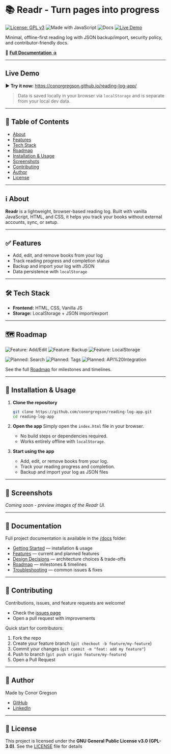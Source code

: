 # 📚 Readr - Turn pages into progress

[![License: GPL v3](https://img.shields.io/badge/License-GPLv3-008080.svg)](./LICENSE)
![Made with JavaScript](https://img.shields.io/badge/Made%20with-JavaScript-003366.svg)
![Docs](https://img.shields.io/badge/Docs-Available-008080.svg)
[![Live Demo](https://img.shields.io/badge/demo-online-brightgreen)](https://conorgregson.github.io/reading-log-app/)

Minimal, offline-first reading log with JSON backup/import, security policy, and contributor-friendly docs.

🔗 **[Full Documentation →](./docs/)**

---

## Live Demo
**▶ Try it now:** https://conorgregson.github.io/reading-log-app/

> Data is saved locally in your browser via `localStorage` and is separate from your local dev data.

---

## 📑 Table of Contents
- [About](#-about)
- [Features](#-features)
- [Tech Stack](#️-tech-stack)
- [Roadmap](#-roadmap-checklist)
- [Installation & Usage](#-installation--usage)
- [Screenshots](#-screenshots)
- [Contributing](#-contributing)
- [Author](#-author)
- [License](#-license)

---

## ℹ️ About
**Readr** is a lightweight, browser-based reading log. 
Built with vanilla JavaScript, HTML, and CSS, it helps you track your books without external accounts, sync, or setup.

---

## ✅ Features
- Add, edit, and remove books from your log
- Track reading progress and completion status
- Backup and import your log with JSON
- Data persistence with `localStorage`

---

## 🛠️ Tech Stack
- **Frontend:** HTML, CSS, Vanilla JS
- **Storage:** LocalStorage + JSON import/export

--- 

## 🗺️ Roadmap
![Feature: Add/Edit](https://img.shields.io/badge/Feature-Add%2FEdit-008080.svg)
![Feature: Backup](https://img.shields.io/badge/Feature-Backup-003366.svg)
![Feature: LocalStorage](https://img.shields.io/badge/Feature-LocalStorage-008080.svg)

![Planned: Search](https://img.shields.io/badge/Planned-Search-999999.svg)
![Planned: Tags](https://img.shields.io/badge/Planned-Tags-777777.svg)
![Planned: API%20Integration](https://img.shields.io/badge/Planned-API%20Integration-555555.svg)

See the full [Roadmap](./docs/roadmap.md) for milestones and timelines.

---

## 🚀 Installation & Usage
1. **Clone the repository**
    ```bash
    git clone https://github.com/conorgregson/reading-log-app.git
    cd reading-log-app
    ```
2. **Open the app**
    Simply open the `index.html` file in your browser.
    - No build steps or dependencies required.
    - Works entirely offline with `localStorage`.

3. **Start using the app**
    - Add, edit, or remove books from your log.
    - Track your reading progress and completion.
    - Backup and import your log as JSON files

--- 

## 📸 Screenshots
_Coming soon - preview images of the Readr UI._

---

## 📖 Documentation
Full project documentation is available in the [/docs](./docs/) folder:
- [Getting Started](./docs/getting-started.md) — installation & usage
- [Features](./docs/features.md) — current and planned features
- [Design Decisions](./docs/design-decisions.md) — architecture choices & trade-offs
- [Roadmap](./docs/roadmap.md) — milestones & timelines
- [Troubleshooting](./docs/troubleshooting.md) — common issues & fixes

---

## 🤝 Contributing
Contributions, issues, and feature requests are welcome!
- Check the [issues page](https://github.com/conorgregson/reading-log-app/issues) 
- Open a pull request with improvements

Quick start for contributors:
1. Fork the repo
2. Create your feature branch (`git checkout -b feature/my-feature`)
3. Commit your changes (`git commit -m "feat: add my feature"`)
4. Push to branch (`git push origin feature/my-feature`)
5. Open a Pull Request

---

## 📧 Author
Made by Conor Gregson 

- [GitHub](https://github.com/conorgregson)
- [LinkedIn](https://www.linkedin.com/in/conorgregson)

---

## 📜 License
This project is licensed under the **GNU General Public License v3.0 (GPL-3.0)**.
See the [LICENSE](./LICENSE) file for details